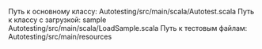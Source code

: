 Путь к основному классу: Autotesting/src/main/scala/Autotest.scala 
Путь к классу с загрузкой: sample Autotesting/src/main/scala/LoadSample.scala
Путь к тестовым файлам: Autotesting/src/main/resources
